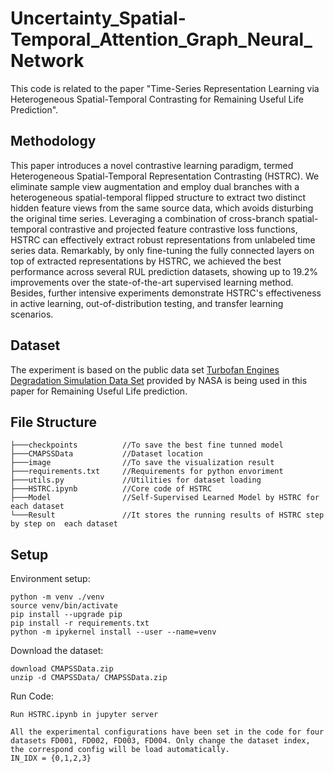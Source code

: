 # Uncertainty_Spatial-Temporal_Attention_Graph_Neural_Network
This code is related to the paper "Time-Series Representation Learning via Heterogeneous Spatial-Temporal Contrasting for Remaining Useful Life Prediction".

## Methodology
This paper introduces a novel contrastive learning paradigm, termed Heterogeneous Spatial-Temporal Representation Contrasting (HSTRC). 
We eliminate sample view augmentation and employ dual branches with a heterogeneous spatial-temporal flipped structure to extract two distinct hidden feature views from the same source data, which avoids disturbing the original time series. 
Leveraging a combination of cross-branch spatial-temporal contrastive and projected feature contrastive loss functions, HSTRC can effectively extract robust representations from unlabeled time series data. 
Remarkably, by only fine-tuning the fully connected layers on top of extracted representations by HSTRC, we achieved the best performance across several RUL prediction datasets, showing up to 19.2% improvements over the state-of-the-art supervised learning method.
Besides, further intensive experiments demonstrate HSTRC's effectiveness in active learning, out-of-distribution testing, and transfer learning scenarios.

## Dataset
The experiment is based on the public data set [Turbofan Engines Degradation Simulation Data Set](https://data.nasa.gov/Aerospace/CMAPSS-Jet-Engine-Simulated-Data/ff5v-kuh6/about_data)
provided by NASA is being used in this paper for Remaining Useful Life prediction.

## File Structure
```
├───checkpoints          //To save the best fine tunned model 
├───CMAPSSData           //Dataset location 
├───image                //To save the visualization result 
├───requirements.txt     //Requirements for python envoriment 
├───utils.py             //Utilities for dataset loading 
├───HSTRC.ipynb          //Core code of HSTRC  
├───Model                //Self-Supervised Learned Model by HSTRC for each dataset 
└───Result               //It stores the running results of HSTRC step by step on  each dataset 
```

## Setup
Environment setup:

```
python -m venv ./venv
source venv/bin/activate
pip install --upgrade pip
pip install -r requirements.txt
python -m ipykernel install --user --name=venv
```

Download the dataset:

```
download CMAPSSData.zip 
unzip -d CMAPSSData/ CMAPSSData.zip
```

Run Code:
```
Run HSTRC.ipynb in jupyter server

All the experimental configurations have been set in the code for four datasets FD001, FD002, FD003, FD004. Only change the dataset index, the correspond config will be load automatically. 
IN_IDX = {0,1,2,3}
```